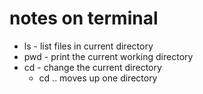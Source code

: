 # notes on terminal

* ls - list files in current directory
* pwd - print the current working directory
* cd - change the current directory
    * cd .. moves up one directory